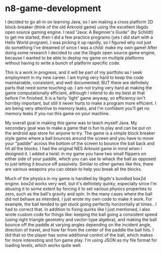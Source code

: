 # n8-game-development
I decided to go all-in on learning Java, so I am making a cross platform 2D block-breaker (think of the old Arknoid game) using the excellent libgdx open source gaming engine. I read "Java: A Beginner's Guide" (by Schildt) to get me started, then I did a few practice programs (yes I did start with a Hello World program). I was picking it up rapidly, so I figured why not just do something I've dreamed of since I was a child: make my own game! After doing some research I decided to use the libgdx open source game engine, because I wanted to be able to deploy my game on multiple platforms without having to write a bunch of platform specific code.

This is a work in progress, and it will be part of my portfolio as I seek employment in my new career.  I am trying very hard to keep the code maintainable, consistent, and well documented; BUT there are definitely parts that need some touching up.  I am not trying very hard at making the game computationally efficient, although I intend to do my best at that before I'm finished. It is a fairly 'light' game anyway, so efficiency isn't horribly important, but still it never hurts to make a program more efficient. I am being very attentive to memory leaks, and I'm confident you'll get no memory leaks if you run this game on your machine.

My overall goal in making this game was to teach myself Java. My secondary goal was to make a game that is fun to play and can be put on the android app store for anyone to try. The game is a simple block breaker style game where a ball bounces around the screen and you have to move your "paddle" across the bottom of the screen to bounce the ball back and hit all the blocks. I had the original NES Arknoid game in mind when I designed it. I added a twist: in my game you have two small flippers on either side of your paddle, which you can use to whack the ball as opposed to just letting it bounce off passively. Similar to other games like this, there are various weapons you can obtain to help you break all the blocks.

Much of the physics in my game is handled by libgdx's bundled box2d engine. box2d works very well, but it's definitely quirky, especially since I'm abusing it to some extent by forcing it to set various physics properties to zero, such as the ball's gravity and spin. In the many cases where the ball did not behave as intended, I just wrote my own code to make it work. For example, the ball tended to get stuck going perfectly horizontally at times.. I had to correct that. In addition to fixing quirks like I just mentioned, I also wrote custom code for things like: keeping the ball going a consistent speed (using right triangle geometry and vector-type algebra), and making the ball bounce off the paddle at varying angles depending on the incident angle, direction of travel, and how far from the center of the paddle the ball hits. I did that so the player has some additional control of the ball, which makes for more interesting and fun game play. I'm using JSON as my file format for loading levels, which works quite well.
